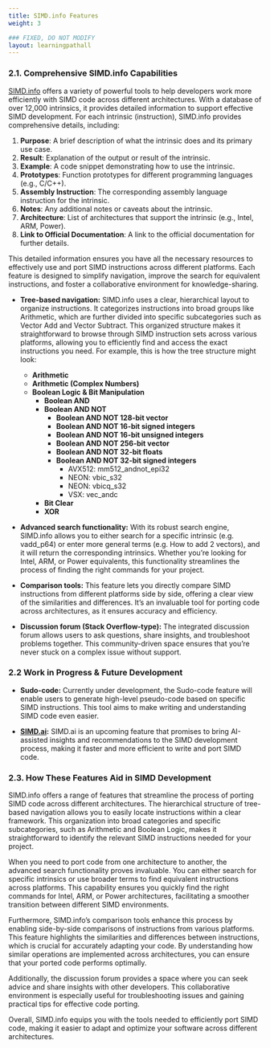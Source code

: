 ```yaml
---
title: SIMD.info Features
weight: 3

### FIXED, DO NOT MODIFY
layout: learningpathall
---
```


### 2.1. Comprehensive SIMD.info Capabilities
[SIMD.info](https://simd.info/) offers a variety of powerful tools to help developers work more efficiently with SIMD code across different architectures. With a database of over 12,000 intrinsics, it provides detailed information to support effective SIMD development.
For each intrinsic (instruction), SIMD.info provides comprehensive details, including:

1. **Purpose**: A brief description of what the intrinsic does and its primary use case.
2. **Result**: Explanation of the output or result of the intrinsic.
3. **Example**: A code snippet demonstrating how to use the intrinsic.
4. **Prototypes**: Function prototypes for different programming languages (e.g., C/C++).
5. **Assembly Instruction**: The corresponding assembly language instruction for the intrinsic.
6. **Notes**: Any additional notes or caveats about the intrinsic.
7. **Architecture**: List of architectures that support the intrinsic (e.g., Intel, ARM, Power).
8. **Link to Official Documentation**: A link to the official documentation for further details.

This detailed information ensures you have all the necessary resources to effectively use and port SIMD instructions across different platforms. Each feature is designed to simplify navigation, improve the search for equivalent instructions, and foster a collaborative environment for knowledge-sharing.

- **Tree-based navigation:** SIMD.info uses a clear, hierarchical layout to organize instructions. It categorizes instructions into broad groups like Arithmetic, which are further divided into specific subcategories such as Vector Add and Vector Subtract. This organized structure makes it straightforward to browse through SIMD instruction sets across various platforms, allowing you to efficiently find and access the exact instructions you need. For example, this is how the tree structure might look:

    - **Arithmetic** 
    - **Arithmetic (Complex Numbers)** 
    - **Boolean Logic & Bit Manipulation** 
        - **Boolean AND** 
        - **Boolean AND NOT** 
            - **Boolean AND NOT 128-bit vector** 
            - **Boolean AND NOT 16-bit signed integers** 
            - **Boolean AND NOT 16-bit unsigned integers** 
            - **Boolean AND NOT 256-bit vector**
            - **Boolean AND NOT 32-bit floats** 
            - **Boolean AND NOT 32-bit signed integers** 
                - AVX512: mm512_andnot_epi32 
                - NEON: vbic_s32
                - NEON: vbicq_s32 
                - VSX: vec_andc 
        - **Bit Clear** 
        - **XOR**

- **Advanced search functionality:** With its robust search engine, SIMD.info allows you to either search for a specific intrinsic (e.g. vadd_p64) or enter more general terms (e.g. How to add 2 vectors), and it will return the corresponding intrinsics. Whether you’re looking for Intel, ARM, or Power equivalents, this functionality streamlines the process of finding the right commands for your project.

- **Comparison tools:** This feature lets you directly compare SIMD instructions from different platforms side by side, offering a clear view of the similarities and differences. It’s an invaluable tool for porting code across architectures, as it ensures accuracy and efficiency.

- **Discussion forum (Stack Overflow-type):** The integrated discussion forum allows users to ask questions, share insights, and troubleshoot problems together. This community-driven space ensures that you’re never stuck on a complex issue without support.

### 2.2 Work in Progress & Future Development
- **Sudo-code:** Currently under development, the Sudo-code feature will enable users to generate high-level pseudo-code based on specific SIMD instructions. This tool aims to make writing and understanding SIMD code even easier.

- **[SIMD.ai](https://simd.ai/):** SIMD.ai is an upcoming feature that promises to bring AI-assisted insights and recommendations to the SIMD development process, making it faster and more efficient to write and port SIMD code.


### 2.3. How These Features Aid in SIMD Development
SIMD.info offers a range of features that streamline the process of porting SIMD code across different architectures. The hierarchical structure of tree-based navigation allows you to easily locate instructions within a clear framework. This organization into broad categories and specific subcategories, such as Arithmetic and Boolean Logic, makes it straightforward to identify the relevant SIMD instructions needed for your project.

When you need to port code from one architecture to another, the advanced search functionality proves invaluable. You can either search for specific intrinsics or use broader terms to find equivalent instructions across platforms. This capability ensures you quickly find the right commands for Intel, ARM, or Power architectures, facilitating a smoother transition between different SIMD environments.

Furthermore, SIMD.info’s comparison tools enhance this process by enabling side-by-side comparisons of instructions from various platforms. This feature highlights the similarities and differences between instructions, which is crucial for accurately adapting your code. By understanding how similar operations are implemented across architectures, you can ensure that your ported code performs optimally.

Additionally, the discussion forum provides a space where you can seek advice and share insights with other developers. This collaborative environment is especially useful for troubleshooting issues and gaining practical tips for effective code porting.

Overall, SIMD.info equips you with the tools needed to efficiently port SIMD code, making it easier to adapt and optimize your software across different architectures.







<!-- IMAGE HERE:
![example image alt-text#center](example-picture.png "Figure 1. Example image caption") -->
